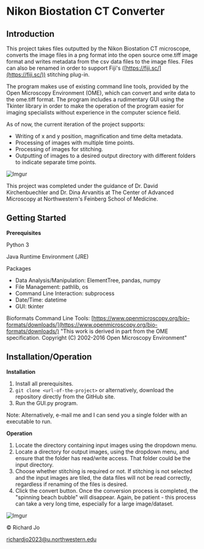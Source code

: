 # Nikon Biostation CT Converter

## Introduction
This project takes files outputted by the Nikon Biostation CT microscope, 
converts the image files in a png format into the open source ome.tiff image format and writes metadata from the csv data files to the image files. Files can also be renamed in order to support Fiji's ([https://fiji.sc/](https://fiji.sc/)) stitching plug-in.

The program makes use of existing command line tools, provided by the Open Microscopy Environment (OME), which can convert and write data to the ome.tiff format. The program includes a rudimentary GUI using the Tkinter library in order to make the operation of the program easier for imaging specialists without experience in the computer science field. 


As of now, the current iteration of the project supports:

 - Writing of x and y position, magnification and time delta metadata.
 - Processing of images with multiple time points.
 - Processing of images for stitching.
 - Outputting of images to a desired output directory with different folders to indicate separate time points.

![Imgur](https://i.imgur.com/SXR9w85.jpg)

This project was completed under the guidance of Dr. David Kirchenbuechler and Dr. Dina Arvanitis at The Center of Advanced Microscopy at Northwestern's Feinberg School of Medicine.

## Getting Started
**Prerequisites**

Python 3

Java Runtime Environment (JRE)

Packages
 - Data Analysis/Manipulation: ElementTree, pandas, numpy
 - File Management: pathlib, os
 - Command Line Interaction: subprocess
 - Date/Time: datetime
 - GUI: tkinter

Bioformats Command Line Tools: [https://www.openmicroscopy.org/bio-formats/downloads/](https://www.openmicroscopy.org/bio-formats/downloads/)
"This work is derived in part from the OME specification. Copyright (C) 2002-2016 Open Microscopy Environment"

## Installation/Operation
**Installation**
 1. Install all prerequisites.
 2. `git clone <url-of-the-project>` or alternatively, download the repository directly from the GitHub site.
 3. Run the GUI.py program.
 
 Note: Alternatively, e-mail me and I can send you a single folder with an executable to run.

**Operation**
 1. Locate the directory containing input images using the dropdown menu.
 2. Locate a directory for output images, using the dropdown menu, and ensure that the folder has read/write access. That folder could be the input directory.
 3. Choose whether stitching is required or not. If stitching is not selected and the input images are tiled, the data files will not be read correctly, regardless if renaming of the files is desired.
 4. Click the convert button. Once the conversion process is completed, the "spinning beach bubble" will disappear. Again, be patient - this process can take a very long time, especially for a large image/dataset.

![Imgur](https://i.imgur.com/gvtGLUT.png)

© Richard Jo

richardjo2023@u.northwestern.edu
